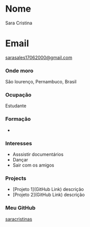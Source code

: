 ﻿# Nome
Sara Cristina
 
# Email
sarasales17062000@gmail.com

### Onde moro
São lourenço, Pernambuco, Brasil 

### Ocupação
Estudante

### Formação
-

### Interesses
- Asssistir documentários
- Dançar
- Sair com os amigos


### Projects
- [Projeto 1](GitHub Link) descrição
- [Projeto 2](GitHub Link) descrição

### Meu GitHub
[saracristinas](https://github.com/saracristinas)